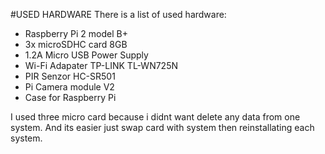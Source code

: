 #USED HARDWARE
There is a list of used hardware:
* Raspberry Pi 2 model B+
* 3x microSDHC card 8GB
* 1.2A Micro USB Power Supply
* Wi-Fi Adapater TP-LINK TL-WN725N
* PIR Senzor HC-SR501
* Pi Camera module V2
* Case for Raspberry Pi

I used three micro card because i didnt want delete any data from one system. And its easier just swap card with system then reinstallating each system.
